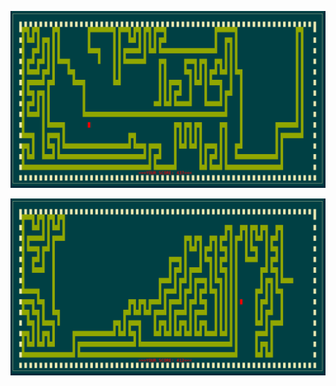 ![](https://github.com/yaomer/pictures/blob/master/ai-snake1.png?raw=true)

![](https://github.com/yaomer/pictures/blob/master/ai-snake2.png?raw=true)

